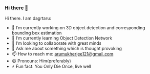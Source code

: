 ### Hi there 👋



Hi there. I am dagrtaru:

- 🔭 I’m currently working on 3D object detection and corresponding bounding box estimation
- 🌱 I’m currently learning Object Detection Network
- 👯 I’m looking to collaborate with great minds
- 💬 Ask me about something which is thought provoking
- 📫 How to reach me: arumukherjee121@gmail.com
- 😄 Pronouns: Him(preferably)
- ⚡ Fun fact: You Only Die Once, live well


